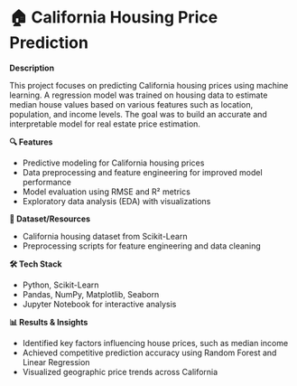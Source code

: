 # **🏠 California Housing Price Prediction**

**Description**

This project focuses on predicting California housing prices using machine learning. A regression model was trained on housing data to estimate median house values based on various features such as location, population, and income levels. The goal was to build an accurate and interpretable model for real estate price estimation.


**🔍 Features**

* Predictive modeling for California housing prices
* Data preprocessing and feature engineering for improved model performance
* Model evaluation using RMSE and R² metrics
* Exploratory data analysis (EDA) with visualizations


**📂 Dataset/Resources** 

* California housing dataset from Scikit-Learn
* Preprocessing scripts for feature engineering and data cleaning


**🛠 Tech Stack**

* Python, Scikit-Learn
* Pandas, NumPy, Matplotlib, Seaborn
* Jupyter Notebook for interactive analysis


**📊 Results & Insights**

* Identified key factors influencing house prices, such as median income
* Achieved competitive prediction accuracy using Random Forest and Linear Regression
* Visualized geographic price trends across California
